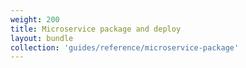 ```yaml
---
weight: 200
title: Microservice package and deploy
layout: bundle
collection: 'guides/reference/microservice-package'
---
```




 
